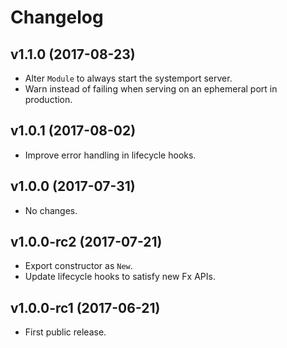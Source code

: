 # Changelog

## v1.1.0 (2017-08-23)

- Alter `Module` to always start the systemport server.
- Warn instead of failing when serving on an ephemeral port in production.

## v1.0.1 (2017-08-02)

- Improve error handling in lifecycle hooks.

## v1.0.0 (2017-07-31)

- No changes.

## v1.0.0-rc2 (2017-07-21)

- Export constructor as `New`.
- Update lifecycle hooks to satisfy new Fx APIs.

## v1.0.0-rc1 (2017-06-21)

- First public release.
